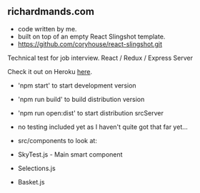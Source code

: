 ## richardmands.com

* code written by me.
* built on top of an empty React Slingshot template.
* https://github.com/coryhouse/react-slingshot.git

Technical test for job interview. React / Redux / Express Server

Check it out on Heroku <a target="blank" href="https://desolate-lake-34502.herokuapp.com/">here</a>.

* 'npm start' to start development version
* 'npm run build' to build distribution version
* 'npm run open:dist' to start distribution srcServer

* no testing included yet as I haven't quite got that far yet...
* src/components to look at:
* SkyTest.js - Main smart component
* Selections.js
* Basket.js
